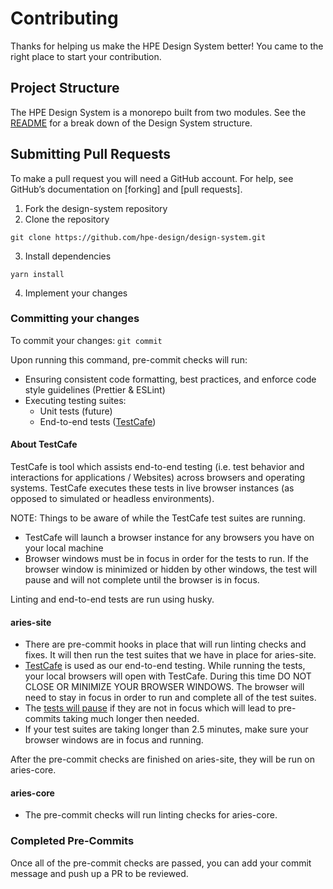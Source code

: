 # Contributing 
Thanks for helping us make the HPE Design System better! You came to the right place to start your contribution.

## Project Structure
The HPE Design System is a monorepo built from two modules.
See the [README](https://github.com/hpe-design/design-system#welcome-to-hpe-design-system)
for a break down of the Design System structure.

## Submitting Pull Requests 
To make a pull request you will need a GitHub account. For help, see
GitHub’s documentation on [forking] and [pull requests].
1. Fork the design-system repository
2. Clone the repository
```
git clone https://github.com/hpe-design/design-system.git
```
3. Install dependencies
```
yarn install
```

4. Implement your changes

### Committing your changes
To commit your changes: `git commit`

Upon running this command, pre-commit checks will run:

- Ensuring consistent code formatting, best practices, and enforce code style guidelines (Prettier & ESLint)
- Executing testing suites:
  - Unit tests (future)
  - End-to-end tests ([TestCafe](https://devexpress.github.io/testcafe/documentation/getting-started/))

#### About TestCafe
TestCafe is tool which assists end-to-end testing (i.e. test behavior and interactions for applications / Websites) across browsers and operating systems. TestCafe executes these tests in live browser instances (as opposed to simulated or headless environments).

NOTE: Things to be aware of while the TestCafe test suites are running.
- TestCafe will launch a browser instance for any browsers you have on your local machine
- Browser windows must be in focus in order for the tests to run. If the browser window is minimized or hidden by other windows, the test will pause and will not complete until the browser is in focus.

Linting and end-to-end tests are run using husky.

#### aries-site
- There are pre-commit hooks in place that will run linting checks and
fixes. It will then run the test suites that we have in place for aries-site.
- [TestCafe](https://devexpress.github.io/testcafe/documentation/getting-started/) is used as our end-to-end testing. While running the tests, your local browsers will open with TestCafe. During this time DO NOT CLOSE OR MINIMIZE YOUR BROWSER WINDOWS. The browser will need to stay in focus in order
to run and complete all of the test suites.
- The [tests will pause](https://github.com/DevExpress/testcafe/issues/1198) if they are not in focus which will lead to pre-commits taking much longer then needed.
- If your test suites are taking longer than 2.5 minutes, make sure your browser windows are in focus and running.

After the pre-commit checks are finished on aries-site, they will be run on aries-core.

#### aries-core
- The pre-commit checks will run linting checks for aries-core.

### Completed Pre-Commits
Once all of the pre-commit checks are passed, you can add your commit message and push up a PR to be reviewed.
